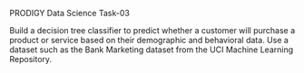 PRODIGY Data Science Task-03

Build a decision tree classifier to predict whether a customer will purchase a product or service based on their demographic and behavioral data. Use a dataset such as the Bank Marketing dataset from the UCI Machine Learning Repository.
